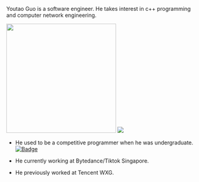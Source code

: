 Youtao Guo is a software engineer. He takes interest in c++ programming and computer network engineering.

<div sytle="display: flex; flex-wrap: nowrap;">
  <img style="width:30vw" src="https://github-readme-stats.vercel.app/api?username=coyorkdow&theme=dark&hide_title=true&show_icons=true" />
  <img src="https://github-readme-stats.vercel.app/api/top-langs/?username=coyorkdow&theme=dark&layout=compact" />
</div>

- He used to be a competitive programmer when he was undergraduate.
[![Badge](https://cp-logo.vercel.app/codeforces/coyorkdow)](https://codeforces.com/profile/coyorkdow)

- He currently working at Bytedance/Tiktok Singapore.

- He previously worked at Tencent WXG.

<!--
**coyorkdow/coyorkdow** is a ✨ _special_ ✨ repository because its `README.md` (this file) appears on your GitHub profile.

Here are some ideas to get you started:

- 🔭 I’m currently working on ...
- 🌱 I’m currently learning ...
- 👯 I’m looking to collaborate on ...
- 🤔 I’m looking for help with ...
- 💬 Ask me about ...
- 📫 How to reach me: ...
- 😄 Pronouns: ...
- ⚡ Fun fact: ...
-->
